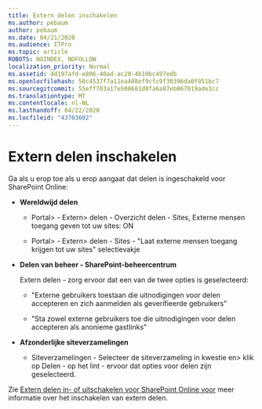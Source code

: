 ```yaml
---
title: Extern delen inschakelen
ms.author: pebaum
author: pebaum
ms.date: 04/21/2020
ms.audience: ITPro
ms.topic: article
ROBOTS: NOINDEX, NOFOLLOW
localization_priority: Normal
ms.assetid: 4d197afd-e806-40ad-ac20-4b10bc497edb
ms.openlocfilehash: 58c4537f7a11ea408ef9cfc9f30396da0f951bc7
ms.sourcegitcommit: 55eff703a17e500681d8fa6a87eb067019ade3cc
ms.translationtype: MT
ms.contentlocale: nl-NL
ms.lasthandoff: 04/22/2020
ms.locfileid: "43703602"
---
```

# <a name="enable-external-sharing"></a>Extern delen inschakelen

 Ga als u erop toe als u erop aangaat dat delen is ingeschakeld voor SharePoint Online:
  
- **Wereldwijd delen**
    
  - Portal\> - Extern\> delen - Overzicht delen - Sites, Externe mensen toegang geven tot uw sites: ON
    
  - Portal\> - Extern\> delen - Sites - "Laat externe mensen toegang krijgen tot uw sites" selectievakje
    
- **Delen van beheer - SharePoint-beheercentrum**
    
    Extern delen - zorg ervoor dat een van de twee opties is geselecteerd:
    
  - "Externe gebruikers toestaan die uitnodigingen voor delen accepteren en zich aanmelden als geverifieerde gebruikers"
    
  - "Sta zowel externe gebruikers toe die uitnodigingen voor delen accepteren als anonieme gastlinks"
    
- **Afzonderlijke siteverzamelingen**
    
  - Siteverzamelingen - Selecteer de siteverzameling in kwestie en\> klik op Delen - op het lint - ervoor dat opties voor delen zijn geselecteerd.
    
Zie [Extern delen in- of uitschakelen voor SharePoint Online voor](https://go.microsoft.com/fwlink/?linkid=2047681&amp;clcid=0x409) meer informatie over het inschakelen van extern delen.
  

